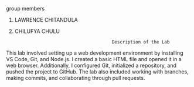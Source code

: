 group members
1. LAWRENCE CHITANDULA
2. CHILUFYA CHULU

                                            Description of the Lab
This lab involved setting up a web development environment by installing VS Code, Git, and Node.js. I created a basic HTML file and opened it in a web browser. Additionally, I configured Git, initialized a repository, and pushed the project to GitHub. The lab also included working with branches, making commits, and collaborating through pull requests.